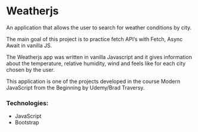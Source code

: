 # Weatherjs

An application that allows the user to search for weather conditions by city.

The main goal of this project is to practice fetch API’s with Fetch, Async Await in vanilla JS.

The Weatherjs app was written in vanilla Javascript and it gives information about the temperature, relative humidity, wind and feels like for each city chosen by the user.

This application is one of the projects developed in the course Modern JavaScript from the Beginning by Udemy/Brad Traversy.

### Technologies:

- JavaScript
- Bootstrap

